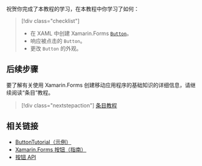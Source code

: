 祝贺你完成了本教程的学习，在本教程中你学习了如何：

> [!div class="checklist"]
> - 在 XAML 中创建 Xamarin.Forms [`Button`](xref:Xamarin.Forms.Button)。
> - 响应被点击的 `Button`。
> - 更改 `Button` 的外观。

## <a name="next-steps"></a>后续步骤

要了解有关使用 Xamarin.Forms 创建移动应用程序的基础知识的详细信息，请继续阅读“条目”教程。

> [!div class="nextstepaction"]
> [条目教程](~/get-started/tutorials/entry/index.yml)

## <a name="related-links"></a>相关链接

- [ButtonTutorial（示例）](https://developer.xamarin.com/samples/xamarin-forms/GetStarted/Tutorials/ButtonTutorial)
- [Xamarin.Forms 按钮（指南）](~/xamarin-forms/user-interface/button.md)
- [按钮 API](xref:Xamarin.Forms.Button)

